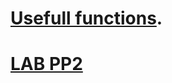 # [Usefull functions](https://github.com/sebastianbakala/pp2-functions/tree/sebastianbakala-pp2-functions).
# [LAB PP2](https://github.com/sebastianbakala/pp2-functions/tree/LAB-PP2)
